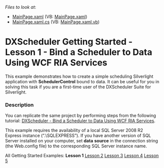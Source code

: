 <!-- default file list -->
*Files to look at*:

* [MainPage.xaml](./CS/SilverlightApplication1/MainPage.xaml) (VB: [MainPage.xaml](./VB/SilverlightApplication1/MainPage.xaml))
* [MainPage.xaml.cs](./CS/SilverlightApplication1/MainPage.xaml.cs) (VB: [MainPage.xaml.vb](./VB/SilverlightApplication1/MainPage.xaml.vb))
<!-- default file list end -->
# DXScheduler Getting Started - Lesson 1 - Bind a Scheduler to Data Using WCF RIA Services


<p>This example demonstrates how to create a simple scheduling Silverlight application with <strong>SchedulerControl</strong> bound to data.  It can be useful for you in solving this task if you are a first-time user of the DXScheduler Suite for Silverlight.</p>


<h3>Description</h3>

<p>You can replicate the same project by performing steps from the following tutorial: <a href="http://documentation.devexpress.com/#Silverlight/CustomDocument5728"><u>DXScheduler - Bind a Scheduler to Data Using WCF RIA Services</u></a>.</p>
<p>This example requires the availability of a local SQL Server 2008 R2 Express instance (&ldquo;.\SQLEXPRESS&rdquo;). If you have another version of SQL Server installed on your computer, set <strong>data</strong> <strong>source</strong> in the connection string (the Web.config file) to the corresponding SQL Server instance name.</p>
<p>All Getting Started Examples: <strong>Lesson 1</strong> <a href="http://www.devexpress.com/Support/Center/p/E3547.aspx"><u>Lesson 2</u></a> <a href="http://www.devexpress.com/Support/Center/p/E3603.aspx"><u>Lesson 3</u></a> <a href="http://www.devexpress.com/Support/Center/p/E3548.aspx"><u>Lesson 4</u></a> <a href="http://www.devexpress.com/Support/Center/p/E3598.aspx"><u>Lesson 5</u></a></p>

<br/>


